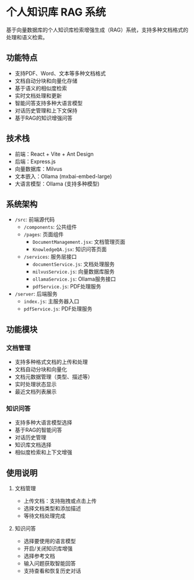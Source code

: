 # 个人知识库 RAG 系统

基于向量数据库的个人知识库检索增强生成（RAG）系统，支持多种文档格式的处理和语义检索。

## 功能特点

- 支持PDF、Word、文本等多种文档格式
- 文档自动分块和向量化存储
- 基于语义的相似度检索
- 实时文档处理和更新
- 智能问答支持多种大语言模型
- 对话历史管理和上下文保持
- 基于RAG的知识增强问答

## 技术栈

- 前端：React + Vite + Ant Design
- 后端：Express.js
- 向量数据库：Milvus
- 文本嵌入：Ollama (mxbai-embed-large)
- 大语言模型：Ollama (支持多种模型)

## 系统架构

- `/src`: 前端源代码
  - `/components`: 公共组件
  - `/pages`: 页面组件
    - `DocumentManagement.jsx`: 文档管理页面
    - `KnowledgeQA.jsx`: 知识问答页面
  - `/services`: 服务层接口
    - `documentService.js`: 文档处理服务
    - `milvusService.js`: 向量数据库服务
    - `ollamaService.js`: Ollama服务接口
    - `pdfService.js`: PDF处理服务
- `/server`: 后端服务
  - `index.js`: 主服务器入口
  - `pdfService.js`: PDF处理服务

## 功能模块

### 文档管理

- 支持多种格式文档的上传和处理
- 文档自动分块和向量化
- 文档元数据管理（类型、描述等）
- 实时处理状态显示
- 最近文档列表展示

### 知识问答

- 支持多种大语言模型选择
- 基于RAG的智能问答
- 对话历史管理
- 知识库文档选择
- 相似度检索和上下文增强

## 使用说明

1. 文档管理
   - 上传文档：支持拖拽或点击上传
   - 选择文档类型和添加描述
   - 等待文档处理完成

2. 知识问答
   - 选择要使用的语言模型
   - 开启/关闭知识库增强
   - 选择参考文档
   - 输入问题获取智能回答
   - 支持查看和恢复历史对话